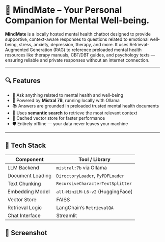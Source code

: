 # 🧠 MindMate – Your Personal Companion for Mental Well-being.

**MindMate** is a locally hosted mental health chatbot designed to provide supportive, context-aware responses to questions related to emotional well-being, stress, anxiety, depression, therapy, and more. It uses Retrieval-Augmented Generation (RAG) to reference preloaded mental health resources like therapy manuals, CBT/DBT guides, and psychology texts — ensuring reliable and private responses without an internet connection.

---

## 🔍 Features

- 💬 Ask anything related to mental health and well-being
- 🧠 Powered by **Mistral 7B**, running locally with Ollama
- 📚 Answers are grounded in preloaded trusted mental health documents
- 🔎 Uses **semantic search** to retrieve the most relevant context
- 💾 Cached vector store for faster performance
- 🛡️ Entirely offline — your data never leaves your machine

---

## 🧰 Tech Stack

| Component            | Tool / Library                                 |
|---------------------|------------------------------------------------|
| LLM Backend          | `mistral:7b` via Ollama                        |
| Document Loading     | `DirectoryLoader`, `PyPDFLoader`              |
| Text Chunking        | `RecursiveCharacterTextSplitter`              |
| Embedding Model      | `all-MiniLM-L6-v2` (HuggingFace)              |
| Vector Store         | FAISS                                          |
| Retrieval Logic      | LangChain’s `RetrievalQA`                     |
| Chat Interface       | Streamlit                                     |

## 📸 Screenshot
